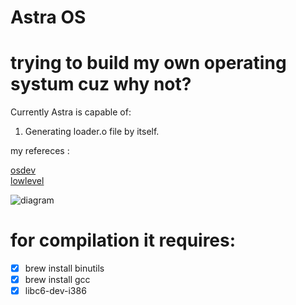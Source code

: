 # Astra OS

# trying to build my own operating systum cuz why not?


 Currently Astra is capable of: <br>
 1. Generating loader.o file by itself.



 



my refereces :  <br>

[osdev](https://wiki.osdev.org/Expanded_Main_Page)
<br />
[lowlevel](https://www.lowlevel.eu/wiki/Hauptseite)

![diagram](https://github.com/user-attachments/assets/6797f154-b5b6-49db-a090-0220ecacd18f)



# for compilation it requires:
-[x] brew install binutils
-[x] brew install gcc 
-[x] libc6-dev-i386
